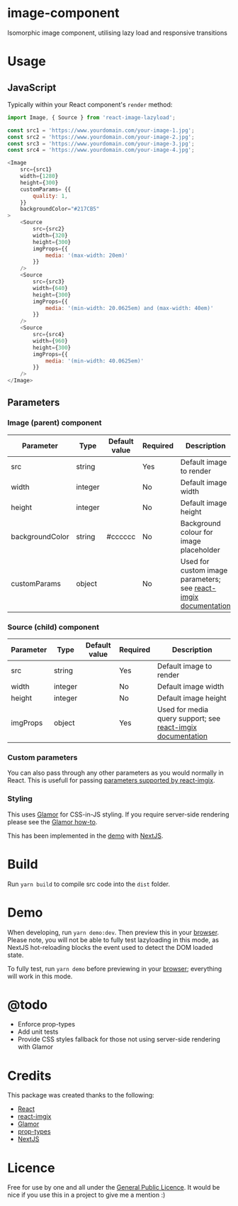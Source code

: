 # image-component
Isomorphic image component, utilising lazy load and responsive transitions

# Usage

## JavaScript

Typically within your React component's `render` method:

```javascript
import Image, { Source } from 'react-image-lazyload';

const src1 = 'https://www.yourdomain.com/your-image-1.jpg';
const src2 = 'https://www.yourdomain.com/your-image-2.jpg';
const src3 = 'https://www.yourdomain.com/your-image-3.jpg';
const src4 = 'https://www.yourdomain.com/your-image-4.jpg';

<Image
    src={src1}
    width={1280}
    height={300}
    customParams= {{
        quality: 1,
    }}
    backgroundColor="#217CB5"
>
    <Source
        src={src2}
        width={320}
        height={300}
        imgProps={{
            media: '(max-width: 20em)'
        }}
    />
    <Source
        src={src3}
        width={640}
        height={300}
        imgProps={{
            media: '(min-width: 20.0625em) and (max-width: 40em)'
        }}
    />
    <Source
        src={src4}
        width={960}
        height={300}
        imgProps={{
            media: '(min-width: 40.0625em)'
        }}
    />
</Image>
```

## Parameters

### Image (parent) component

Parameter       | Type    | Default value | Required | Description
--------------- | ------- | ------------- | ---------| -----------
src             | string  |               | Yes      | Default image to render
width           | integer |               | No       | Default image width
height          | integer |               | No       | Default image height
backgroundColor | string  | #cccccc       | No       | Background colour for image placeholder
customParams    | object  |               | No       | Used for custom image parameters; see [react-imgix documentation](https://github.com/imgix/react-imgix#customparamsobject)

### Source (child) component

Parameter       | Type    | Default value | Required | Description
--------------- | ------- | ------------- | ---------| -----------
src             | string  |               | Yes      | Default image to render
width           | integer |               | No       | Default image width
height          | integer |               | No       | Default image height
imgProps        | object  |               | Yes      | Used for media query support; see [react-imgix documentation](https://github.com/imgix/react-imgix#imgpropsobject)

### Custom parameters

You can also pass through any other parameters as you would normally in React. This is usefull for passing 
[parameters supported by react-imgix](https://github.com/imgix/react-imgix).

### Styling

This uses [Glamor](https://github.com/threepointone/glamor) for CSS-in-JS styling. If you require 
server-side rendering please see the 
[Glamor how-to](https://github.com/threepointone/glamor/blob/master/docs/server.md).

This has been implemented in the 
[demo](https://github.com/mickeyhead7/react-image-lazyload/blob/master/pages/_document.js) 
with [NextJS](https://github.com/zeit/next.js).

# Build

Run `yarn build` to compile src code into the `dist` folder.

# Demo

When developing, run `yarn demo:dev`. Then preview this in your [browser](http://localhost:3000). 
Please note, you will not be able to fully test lazyloading in this mode, as NextJS hot-reloading 
blocks the event used to detect the DOM loaded state.

To fully test, run `yarn demo` before previewing in your [browser](http://localhost:3000); 
everything will work in this mode.

# @todo

* Enforce prop-types
* Add unit tests
* Provide CSS styles fallback for those not using server-side rendering with Glamor

# Credits

This package was created thanks to the following:

* [React](https://reactjs.org)
* [react-imgix](https://github.com/imgix/react-imgix)
* [Glamor](https://github.com/threepointone/glamor)
* [prop-types](https://www.npmjs.com/package/prop-types)
* [NextJS](https://github.com/zeit/next.js)

# Licence

Free for use by one and all under the [General Public Licence](./LICENCE). It would be nice if you use 
this in a project to give me a mention :)
